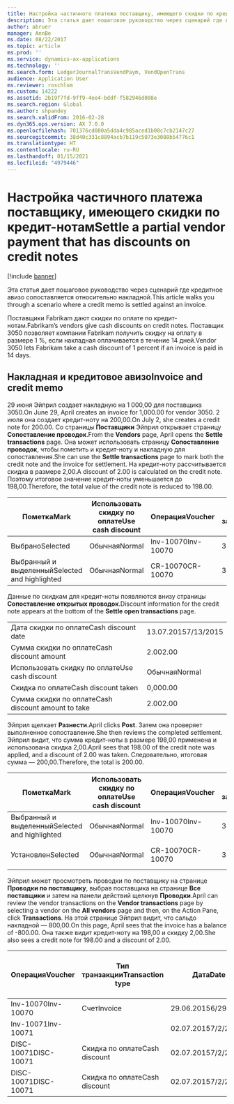 ```yaml
---
title: Настройка частичного платежа поставщику, имеющего скидки по кредит-нотам
description: Эта статья дает пошаговое руководство через сценарий где кредитное авизо сопоставляется относительно накладной.
author: abruer
manager: AnnBe
ms.date: 08/22/2017
ms.topic: article
ms.prod: ''
ms.service: dynamics-ax-applications
ms.technology: ''
ms.search.form: LedgerJournalTransVendPaym, VendOpenTrans
audience: Application User
ms.reviewer: roschlom
ms.custom: 14222
ms.assetid: 2b19f7fd-9ff9-4ee4-bddf-f582946d008e
ms.search.region: Global
ms.author: shpandey
ms.search.validFrom: 2016-02-28
ms.dyn365.ops.version: AX 7.0.0
ms.openlocfilehash: 701376cd080a5dda4c985aced1b08c7cb2147c27
ms.sourcegitcommit: 38d40c331c8894acb7b119c5073e3088b54776c1
ms.translationtype: HT
ms.contentlocale: ru-RU
ms.lasthandoff: 01/15/2021
ms.locfileid: "4979446"
---
```

# <a name="settle-a-partial-vendor-payment-that-has-discounts-on-credit-notes"></a><span data-ttu-id="5dc9b-103">Настройка частичного платежа поставщику, имеющего скидки по кредит-нотам</span><span class="sxs-lookup"><span data-stu-id="5dc9b-103">Settle a partial vendor payment that has discounts on credit notes</span></span>

[!include [banner](../includes/banner.md)]

<span data-ttu-id="5dc9b-104">Эта статья дает пошаговое руководство через сценарий где кредитное авизо сопоставляется относительно накладной.</span><span class="sxs-lookup"><span data-stu-id="5dc9b-104">This article walks you through a scenario where a credit memo is settled against an invoice.</span></span>

<span data-ttu-id="5dc9b-105">Поставщики Fabrikam дают скидки по оплате по кредит-нотам.</span><span class="sxs-lookup"><span data-stu-id="5dc9b-105">Fabrikam’s vendors give cash discounts on credit notes.</span></span> <span data-ttu-id="5dc9b-106">Поставщик 3050 позволяет компании Fabrikam получить скидку на оплату в размере 1 %, если накладная оплачивается в течение 14 дней.</span><span class="sxs-lookup"><span data-stu-id="5dc9b-106">Vendor 3050 lets Fabrikam take a cash discount of 1 percent if an invoice is paid in 14 days.</span></span>

## <a name="invoice-and-credit-memo"></a><span data-ttu-id="5dc9b-107">Накладная и кредитовое авизо</span><span class="sxs-lookup"><span data-stu-id="5dc9b-107">Invoice and credit memo</span></span>
<span data-ttu-id="5dc9b-108">29 июня Эйприл создает накладную на 1 000,00 для поставщика 3050.</span><span class="sxs-lookup"><span data-stu-id="5dc9b-108">On June 29, April creates an invoice for 1,000.00 for vendor 3050.</span></span> <span data-ttu-id="5dc9b-109">2 июля она создает кредит-ноту на 200,00.</span><span class="sxs-lookup"><span data-stu-id="5dc9b-109">On July 2, she creates a credit note for 200.00.</span></span> <span data-ttu-id="5dc9b-110">Со страницы **Поставщики** Эйприл открывает страницу **Сопоставление проводок**.</span><span class="sxs-lookup"><span data-stu-id="5dc9b-110">From the **Vendors** page, April opens the **Settle transactions** page.</span></span> <span data-ttu-id="5dc9b-111">Она может использовать страницу **Сопоставление проводок**, чтобы пометить и кредит-ноту и накладную для сопоставления.</span><span class="sxs-lookup"><span data-stu-id="5dc9b-111">She can use the **Settle transactions** page to mark both the credit note and the invoice for settlement.</span></span> <span data-ttu-id="5dc9b-112">На кредит-ноту рассчитывается скидка в размере 2,00.</span><span class="sxs-lookup"><span data-stu-id="5dc9b-112">A discount of 2.00 is calculated on the credit note.</span></span> <span data-ttu-id="5dc9b-113">Поэтому итоговое значение кредит-ноты уменьшается до 198,00.</span><span class="sxs-lookup"><span data-stu-id="5dc9b-113">Therefore, the total value of the credit note is reduced to 198.00.</span></span>

| <span data-ttu-id="5dc9b-114">Пометка</span><span class="sxs-lookup"><span data-stu-id="5dc9b-114">Mark</span></span>                     | <span data-ttu-id="5dc9b-115">Использовать скидку по оплате</span><span class="sxs-lookup"><span data-stu-id="5dc9b-115">Use cash discount</span></span> | <span data-ttu-id="5dc9b-116">Операция</span><span class="sxs-lookup"><span data-stu-id="5dc9b-116">Voucher</span></span>   | <span data-ttu-id="5dc9b-117">Учетная запись</span><span class="sxs-lookup"><span data-stu-id="5dc9b-117">Account</span></span> | <span data-ttu-id="5dc9b-118">Дата</span><span class="sxs-lookup"><span data-stu-id="5dc9b-118">Date</span></span>      | <span data-ttu-id="5dc9b-119">Срок выполнения</span><span class="sxs-lookup"><span data-stu-id="5dc9b-119">Due date</span></span>  | <span data-ttu-id="5dc9b-120">Счет</span><span class="sxs-lookup"><span data-stu-id="5dc9b-120">Invoice</span></span> | <span data-ttu-id="5dc9b-121">Сумма в валюте проводки</span><span class="sxs-lookup"><span data-stu-id="5dc9b-121">Amount in transaction currency</span></span> | <span data-ttu-id="5dc9b-122">Валютное</span><span class="sxs-lookup"><span data-stu-id="5dc9b-122">Currency</span></span> | <span data-ttu-id="5dc9b-123">Сумма сопоставления</span><span class="sxs-lookup"><span data-stu-id="5dc9b-123">Amount to settle</span></span> |
|--------------------------|-------------------|-----------|---------|-----------|-----------|---------|--------------------------------|----------|------------------|
| <span data-ttu-id="5dc9b-124">Выбрано</span><span class="sxs-lookup"><span data-stu-id="5dc9b-124">Selected</span></span>                 | <span data-ttu-id="5dc9b-125">Обычная</span><span class="sxs-lookup"><span data-stu-id="5dc9b-125">Normal</span></span>            | <span data-ttu-id="5dc9b-126">Inv-10070</span><span class="sxs-lookup"><span data-stu-id="5dc9b-126">Inv-10070</span></span> | <span data-ttu-id="5dc9b-127">3050</span><span class="sxs-lookup"><span data-stu-id="5dc9b-127">3050</span></span>    | <span data-ttu-id="5dc9b-128">29.06.2015</span><span class="sxs-lookup"><span data-stu-id="5dc9b-128">6/29/2015</span></span> | <span data-ttu-id="5dc9b-129">29.07.2015</span><span class="sxs-lookup"><span data-stu-id="5dc9b-129">7/29/2015</span></span> | <span data-ttu-id="5dc9b-130">10070</span><span class="sxs-lookup"><span data-stu-id="5dc9b-130">10070</span></span>   | <span data-ttu-id="5dc9b-131">-1 000,00</span><span class="sxs-lookup"><span data-stu-id="5dc9b-131">-1,000.00</span></span>                      | <span data-ttu-id="5dc9b-132">американский доллар</span><span class="sxs-lookup"><span data-stu-id="5dc9b-132">USD</span></span>      | <span data-ttu-id="5dc9b-133">-990,00</span><span class="sxs-lookup"><span data-stu-id="5dc9b-133">-990.00</span></span>          |
| <span data-ttu-id="5dc9b-134">Выбранный и выделенный</span><span class="sxs-lookup"><span data-stu-id="5dc9b-134">Selected and highlighted</span></span> | <span data-ttu-id="5dc9b-135">Обычная</span><span class="sxs-lookup"><span data-stu-id="5dc9b-135">Normal</span></span>            | <span data-ttu-id="5dc9b-136">CR-10070</span><span class="sxs-lookup"><span data-stu-id="5dc9b-136">CR-10070</span></span>  | <span data-ttu-id="5dc9b-137">3050</span><span class="sxs-lookup"><span data-stu-id="5dc9b-137">3050</span></span>    | <span data-ttu-id="5dc9b-138">02.07.2015</span><span class="sxs-lookup"><span data-stu-id="5dc9b-138">7/2/2015</span></span>  | <span data-ttu-id="5dc9b-139">29.07.2015</span><span class="sxs-lookup"><span data-stu-id="5dc9b-139">7/29/2015</span></span> |         | <span data-ttu-id="5dc9b-140">200,00</span><span class="sxs-lookup"><span data-stu-id="5dc9b-140">200.00</span></span>                         | <span data-ttu-id="5dc9b-141">американский доллар</span><span class="sxs-lookup"><span data-stu-id="5dc9b-141">USD</span></span>      | <span data-ttu-id="5dc9b-142">198,00</span><span class="sxs-lookup"><span data-stu-id="5dc9b-142">198.00</span></span>           |

<span data-ttu-id="5dc9b-143">Данные по скидкам для кредит-ноты появляются внизу страницы **Сопоставление открытых проводок**.</span><span class="sxs-lookup"><span data-stu-id="5dc9b-143">Discount information for the credit note appears at the bottom of the **Settle open transactions** page.</span></span>

|                              |           |
|------------------------------|-----------|
| <span data-ttu-id="5dc9b-144">Дата скидки по оплате</span><span class="sxs-lookup"><span data-stu-id="5dc9b-144">Cash discount date</span></span>           | <span data-ttu-id="5dc9b-145">13.07.2015</span><span class="sxs-lookup"><span data-stu-id="5dc9b-145">7/13/2015</span></span> |
| <span data-ttu-id="5dc9b-146">Сумма скидки по оплате</span><span class="sxs-lookup"><span data-stu-id="5dc9b-146">Cash discount amount</span></span>         | <span data-ttu-id="5dc9b-147">2.00</span><span class="sxs-lookup"><span data-stu-id="5dc9b-147">2.00</span></span>      |
| <span data-ttu-id="5dc9b-148">Использовать скидку по оплате</span><span class="sxs-lookup"><span data-stu-id="5dc9b-148">Use cash discount</span></span>            | <span data-ttu-id="5dc9b-149">Обычная</span><span class="sxs-lookup"><span data-stu-id="5dc9b-149">Normal</span></span>    |
| <span data-ttu-id="5dc9b-150">Скидка по оплате</span><span class="sxs-lookup"><span data-stu-id="5dc9b-150">Cash discount taken</span></span>          | <span data-ttu-id="5dc9b-151">0,00</span><span class="sxs-lookup"><span data-stu-id="5dc9b-151">0.00</span></span>      |
| <span data-ttu-id="5dc9b-152">Сумма скидки по оплате</span><span class="sxs-lookup"><span data-stu-id="5dc9b-152">Cash discount amount to take</span></span> | <span data-ttu-id="5dc9b-153">2.00</span><span class="sxs-lookup"><span data-stu-id="5dc9b-153">2.00</span></span>      |

<span data-ttu-id="5dc9b-154">Эйприл щелкает **Разнести**.</span><span class="sxs-lookup"><span data-stu-id="5dc9b-154">April clicks **Post**.</span></span> <span data-ttu-id="5dc9b-155">Затем она проверяет выполненное сопоставление.</span><span class="sxs-lookup"><span data-stu-id="5dc9b-155">She then reviews the completed settlement.</span></span> <span data-ttu-id="5dc9b-156">Эйприл видит, что сумма кредит-ноты в размере 198,00 применена и использована скидка 2,00.</span><span class="sxs-lookup"><span data-stu-id="5dc9b-156">April sees that 198.00 of the credit note was applied, and a discount of 2.00 was taken.</span></span> <span data-ttu-id="5dc9b-157">Следовательно, итоговая сумма — 200,00.</span><span class="sxs-lookup"><span data-stu-id="5dc9b-157">Therefore, the total is 200.00.</span></span>

| <span data-ttu-id="5dc9b-158">Пометка</span><span class="sxs-lookup"><span data-stu-id="5dc9b-158">Mark</span></span>                     | <span data-ttu-id="5dc9b-159">Использовать скидку по оплате</span><span class="sxs-lookup"><span data-stu-id="5dc9b-159">Use cash discount</span></span> | <span data-ttu-id="5dc9b-160">Операция</span><span class="sxs-lookup"><span data-stu-id="5dc9b-160">Voucher</span></span>   | <span data-ttu-id="5dc9b-161">Учетная запись</span><span class="sxs-lookup"><span data-stu-id="5dc9b-161">Account</span></span> | <span data-ttu-id="5dc9b-162">Дата</span><span class="sxs-lookup"><span data-stu-id="5dc9b-162">Date</span></span>      | <span data-ttu-id="5dc9b-163">Срок выполнения</span><span class="sxs-lookup"><span data-stu-id="5dc9b-163">Due date</span></span>  | <span data-ttu-id="5dc9b-164">Счет</span><span class="sxs-lookup"><span data-stu-id="5dc9b-164">Invoice</span></span>  | <span data-ttu-id="5dc9b-165">Сумма в валюте проводки</span><span class="sxs-lookup"><span data-stu-id="5dc9b-165">Amount in transaction currency</span></span> | <span data-ttu-id="5dc9b-166">Валютное</span><span class="sxs-lookup"><span data-stu-id="5dc9b-166">Currency</span></span> | <span data-ttu-id="5dc9b-167">Сумма сопоставления</span><span class="sxs-lookup"><span data-stu-id="5dc9b-167">Amount to settle</span></span> |
|--------------------------|-------------------|-----------|---------|-----------|-----------|----------|--------------------------------|----------|------------------|
| <span data-ttu-id="5dc9b-168">Выбранный и выделенный</span><span class="sxs-lookup"><span data-stu-id="5dc9b-168">Selected and highlighted</span></span> | <span data-ttu-id="5dc9b-169">Обычная</span><span class="sxs-lookup"><span data-stu-id="5dc9b-169">Normal</span></span>            | <span data-ttu-id="5dc9b-170">Inv-10070</span><span class="sxs-lookup"><span data-stu-id="5dc9b-170">Inv-10070</span></span> | <span data-ttu-id="5dc9b-171">3050</span><span class="sxs-lookup"><span data-stu-id="5dc9b-171">3050</span></span>    | <span data-ttu-id="5dc9b-172">29.06.2015</span><span class="sxs-lookup"><span data-stu-id="5dc9b-172">6/29/2015</span></span> | <span data-ttu-id="5dc9b-173">29.07.2015</span><span class="sxs-lookup"><span data-stu-id="5dc9b-173">7/29/2015</span></span> | <span data-ttu-id="5dc9b-174">10070</span><span class="sxs-lookup"><span data-stu-id="5dc9b-174">10070</span></span>    | <span data-ttu-id="5dc9b-175">-1 000,00</span><span class="sxs-lookup"><span data-stu-id="5dc9b-175">-1,000.00</span></span>                      | <span data-ttu-id="5dc9b-176">американский доллар</span><span class="sxs-lookup"><span data-stu-id="5dc9b-176">USD</span></span>      | <span data-ttu-id="5dc9b-177">-200,00</span><span class="sxs-lookup"><span data-stu-id="5dc9b-177">-200.00</span></span>          |
| <span data-ttu-id="5dc9b-178">Установлен</span><span class="sxs-lookup"><span data-stu-id="5dc9b-178">Selected</span></span>                 | <span data-ttu-id="5dc9b-179">Обычная</span><span class="sxs-lookup"><span data-stu-id="5dc9b-179">Normal</span></span>            | <span data-ttu-id="5dc9b-180">CR-10070</span><span class="sxs-lookup"><span data-stu-id="5dc9b-180">CR-10070</span></span>  | <span data-ttu-id="5dc9b-181">3050</span><span class="sxs-lookup"><span data-stu-id="5dc9b-181">3050</span></span>    | <span data-ttu-id="5dc9b-182">02.07.2015</span><span class="sxs-lookup"><span data-stu-id="5dc9b-182">7/2/2015</span></span>  | <span data-ttu-id="5dc9b-183">29.07.2015</span><span class="sxs-lookup"><span data-stu-id="5dc9b-183">7/29/2015</span></span> | <span data-ttu-id="5dc9b-184">CR-10070</span><span class="sxs-lookup"><span data-stu-id="5dc9b-184">CR-10070</span></span> | <span data-ttu-id="5dc9b-185">200,00</span><span class="sxs-lookup"><span data-stu-id="5dc9b-185">200.00</span></span>                         | <span data-ttu-id="5dc9b-186">американский доллар</span><span class="sxs-lookup"><span data-stu-id="5dc9b-186">USD</span></span>      | <span data-ttu-id="5dc9b-187">198,00</span><span class="sxs-lookup"><span data-stu-id="5dc9b-187">198.00</span></span>           |

<span data-ttu-id="5dc9b-188">Эйприл может просмотреть проводки по поставщику на странице **Проводки по поставщику**, выбрав поставщика на странице **Все поставщики** и затем на панели действий щелкнув **Проводки**.</span><span class="sxs-lookup"><span data-stu-id="5dc9b-188">April can review the vendor transactions on the **Vendor transactions** page by selecting a vendor on the **All vendors** page and then, on the Action Pane, click **Transactions**.</span></span> <span data-ttu-id="5dc9b-189">На этой странице Эйприл видит, что сальдо накладной — 800,00.</span><span class="sxs-lookup"><span data-stu-id="5dc9b-189">On this page, April sees that the invoice has a balance of -800.00.</span></span> <span data-ttu-id="5dc9b-190">Она также видит кредит-ноту на 198,00 и скидку 2,00.</span><span class="sxs-lookup"><span data-stu-id="5dc9b-190">She also sees a credit note for 198.00 and a discount of 2.00.</span></span>

| <span data-ttu-id="5dc9b-191">Операция</span><span class="sxs-lookup"><span data-stu-id="5dc9b-191">Voucher</span></span>    | <span data-ttu-id="5dc9b-192">Тип транзакции</span><span class="sxs-lookup"><span data-stu-id="5dc9b-192">Transaction type</span></span> | <span data-ttu-id="5dc9b-193">Дата</span><span class="sxs-lookup"><span data-stu-id="5dc9b-193">Date</span></span>      | <span data-ttu-id="5dc9b-194">Счет</span><span class="sxs-lookup"><span data-stu-id="5dc9b-194">Invoice</span></span> | <span data-ttu-id="5dc9b-195">Дебетовая сумма в валюте проводки</span><span class="sxs-lookup"><span data-stu-id="5dc9b-195">Amount in transaction currency debit</span></span> | <span data-ttu-id="5dc9b-196">Сумма кредита в валюте проводки</span><span class="sxs-lookup"><span data-stu-id="5dc9b-196">Amount in transaction currency credit</span></span> | <span data-ttu-id="5dc9b-197">Сальдо</span><span class="sxs-lookup"><span data-stu-id="5dc9b-197">Balance</span></span> | <span data-ttu-id="5dc9b-198">Валютное</span><span class="sxs-lookup"><span data-stu-id="5dc9b-198">Currency</span></span> |
|------------|------------------|-----------|---------|--------------------------------------|---------------------------------------|---------|----------|
| <span data-ttu-id="5dc9b-199">Inv-10070</span><span class="sxs-lookup"><span data-stu-id="5dc9b-199">Inv-10070</span></span>  | <span data-ttu-id="5dc9b-200">Счет</span><span class="sxs-lookup"><span data-stu-id="5dc9b-200">Invoice</span></span>          | <span data-ttu-id="5dc9b-201">29.06.2015</span><span class="sxs-lookup"><span data-stu-id="5dc9b-201">6/29/2015</span></span> | <span data-ttu-id="5dc9b-202">10070</span><span class="sxs-lookup"><span data-stu-id="5dc9b-202">10070</span></span>   |                                      | <span data-ttu-id="5dc9b-203">1 000,00</span><span class="sxs-lookup"><span data-stu-id="5dc9b-203">1,000.00</span></span>                              | <span data-ttu-id="5dc9b-204">–800,00</span><span class="sxs-lookup"><span data-stu-id="5dc9b-204">-800.00</span></span> | <span data-ttu-id="5dc9b-205">американский доллар</span><span class="sxs-lookup"><span data-stu-id="5dc9b-205">USD</span></span>      |
| <span data-ttu-id="5dc9b-206">Inv-10071</span><span class="sxs-lookup"><span data-stu-id="5dc9b-206">Inv-10071</span></span>  |                  | <span data-ttu-id="5dc9b-207">02.07.2015</span><span class="sxs-lookup"><span data-stu-id="5dc9b-207">7/2/2015</span></span>  | <span data-ttu-id="5dc9b-208">CR10071</span><span class="sxs-lookup"><span data-stu-id="5dc9b-208">CR10071</span></span> | <span data-ttu-id="5dc9b-209">200,00</span><span class="sxs-lookup"><span data-stu-id="5dc9b-209">200.00</span></span>                               |                                       | <span data-ttu-id="5dc9b-210">0,00</span><span class="sxs-lookup"><span data-stu-id="5dc9b-210">0.00</span></span>    | <span data-ttu-id="5dc9b-211">американский доллар</span><span class="sxs-lookup"><span data-stu-id="5dc9b-211">USD</span></span>      |
| <span data-ttu-id="5dc9b-212">DISC-10071</span><span class="sxs-lookup"><span data-stu-id="5dc9b-212">DISC-10071</span></span> |  <span data-ttu-id="5dc9b-213">Скидка по оплате</span><span class="sxs-lookup"><span data-stu-id="5dc9b-213">Cash discount</span></span>   | <span data-ttu-id="5dc9b-214">02.07.2015</span><span class="sxs-lookup"><span data-stu-id="5dc9b-214">7/2/2015</span></span>  |         | <span data-ttu-id="5dc9b-215">2.00</span><span class="sxs-lookup"><span data-stu-id="5dc9b-215">2.00</span></span>                                 |                                       | <span data-ttu-id="5dc9b-216">0,00</span><span class="sxs-lookup"><span data-stu-id="5dc9b-216">0.00</span></span>    | <span data-ttu-id="5dc9b-217">американский доллар</span><span class="sxs-lookup"><span data-stu-id="5dc9b-217">USD</span></span>      |
| <span data-ttu-id="5dc9b-218">DISC-10071</span><span class="sxs-lookup"><span data-stu-id="5dc9b-218">DISC-10071</span></span> |  <span data-ttu-id="5dc9b-219">Скидка по оплате</span><span class="sxs-lookup"><span data-stu-id="5dc9b-219">Cash discount</span></span>   | <span data-ttu-id="5dc9b-220">02.07.2015</span><span class="sxs-lookup"><span data-stu-id="5dc9b-220">7/2/2015</span></span>  |         |                                      | <span data-ttu-id="5dc9b-221">2.00</span><span class="sxs-lookup"><span data-stu-id="5dc9b-221">2.00</span></span>                                  | <span data-ttu-id="5dc9b-222">0,00</span><span class="sxs-lookup"><span data-stu-id="5dc9b-222">0.00</span></span>    | <span data-ttu-id="5dc9b-223">американский доллар</span><span class="sxs-lookup"><span data-stu-id="5dc9b-223">USD</span></span>      |





